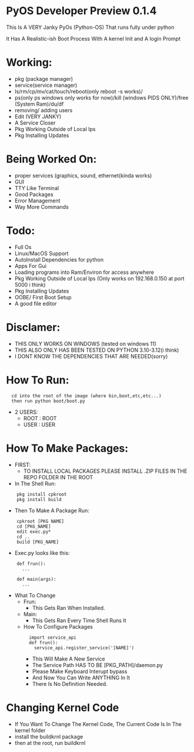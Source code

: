 # PyOS Developer Preview 0.1.4



This Is A VERY Janky PyOs (Python-OS) That runs fully under python

It Has A Realistic-ish Boot Process With A kernel Init and A login Prompt

 
# Working:

  * pkg (package manager)
  * service(service manager)
  * ls/rm/cp/mv/cat/touch/reboot(only reboot -s works)/
  * ps(only ps windows only works for now)/kill (windows PIDS ONLY)/free (System Ram)/du/df
  * removing/ adding users
  * Edit (VERY JANKY)
  * A Service Closer
  * Pkg Working Outside of Local Ips
  * Pkg Installing Updates


# Being Worked On:


  * proper services (graphics, sound, ethernet(kinda works)
  * GUI
  * TTY Like Terminal
  * Good Packages
  * Error Management
  * Way More Commands


# Todo:
  
  * Full Os
  * Linux/MacOS Support
  * AutoInstall Dependencies for python
  * Apps For Gui
  * Loading programs into Ram/Environ for access anywhere
  * Pkg Working Outside of Local Ips (Only works on 192.168.0.150 at port 5000 i think)
  * Pkg Installing Updates
  * OOBE/ First Boot Setup
  * A good file editor


# Disclamer:
  * THIS ONLY WORKS ON WINDOWS (tested on windows 11)
  * THIS ALSO ONLY HAS BEEN TESTED ON PYTHON 3.10-3.12(i think)
  * I DONT KNOW THE DEPENDENCIES THAT ARE NEEDED(sorry)

# How To Run:
```
  cd into the root of the image (where bin,boot,etc,etc...)
  then run python boot/boot.py
```
  * 2 USERS:
    * ROOT : ROOT
    * USER : USER

# How To Make Packages:
  * FIRST: 
    * TO INSTALL LOCAL PACKAGES PLEASE INSTALL .ZIP FILES IN THE REPO FOLDER IN THE ROOT
  * In The Shell Run:
```
    pkg install cpkroot
    pkg install build
```
  * Then To Make A Package Run:
```
    cpkroot [PKG NAME]
    cd [PKG_NAME]
    edit exec.py*
    cd ..
    build [PKG_NAME]
```
  * Exec.py looks like this:
```
    def frun():
      ...

    def main(args):
      ...
```
  * What To Change
      * Frun:
        * This Gets Ran When Installed.
      * Main:
        * This Gets Ran Every Time Shell Runs It
      * How To Configure Packages
        ```
          import service_api
          def frun():
            service_api.register_service('[NAME]')
        ```
        * This Will Make A New Service
        * The Service Path HAS TO BE [PKG_PATH]/daemon.py
        * Please Make Keyboard Interupt bypass
        * And Now You Can Write ANYTHING In It
        * There Is No Definition Needed.
# Changing Kernel Code
* If You Want To Change The Kernel Code, The Current Code Is In The kernel folder
* install the buildkrnl package
* then at the root, run buildkrnl

      
